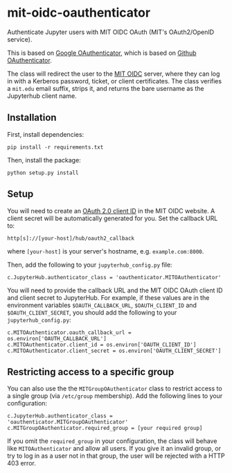 # mit-oidc-oauthenticator

Authenticate Jupyter users with MIT OIDC OAuth (MIT's OAuth2/OpenID
service).

This is based on [Google
OAuthenticator](https://github.com/ryanlovett/jh-google-oauthenticator),
which is based on [Github
OAuthenticator](https://github.com/jupyter/oauthenticator).

The class will redirect the user to the [MIT
OIDC](https://oidc.mit.edu/) server, where they can log in with a
Kerberos password, ticket, or client certificates.  The class verifies
a `mit.edu` email suffix, strips it, and returns the bare username as
the Jupyterhub client name.

## Installation

First, install dependencies:

    pip install -r requirements.txt

Then, install the package:

    python setup.py install

## Setup

You will need to create an [OAuth 2.0 client
ID](https://oidc.mit.edu/manage/dev/dynreg)
in the MIT OIDC website. A client secret will be
automatically generated for you. Set the callback URL to:

    http[s]://[your-host]/hub/oauth2_callback

where `[your-host]` is your server's hostname,
e.g. `example.com:8000`.

Then, add the following to your `jupyterhub_config.py` file:

    c.JupyterHub.authenticator_class = 'oauthenticator.MITOAuthenticator'

You will need to provide the callback URL and the MIT OIDC OAuth
client ID and client secret to JupyterHub. For example, if these
values are in the environment variables `$OAUTH_CALLBACK_URL`,
`$OAUTH_CLIENT_ID` and `$OAUTH_CLIENT_SECRET`, you should add the
following to your `jupyterhub_config.py`:

    c.MITOAuthenticator.oauth_callback_url = os.environ['OAUTH_CALLBACK_URL']
    c.MITOAuthenticator.client_id = os.environ['OAUTH_CLIENT_ID']
    c.MITOAuthenticator.client_secret = os.environ['OAUTH_CLIENT_SECRET']

## Restricting access to a specific group

You can also use the the `MITGroupOAuthenticator` class to restrict
access to a single group (via `/etc/group` membership).  Add the
following lines to your configuration:

    c.JupyterHub.authenticator_class = 'oauthenticator.MITGroupOAuthenticator'
    c.MITGroupOAuthenticator.required_group = [your required group]

If you omit the `required_group` in your configuration, the class will
behave like `MITOAuthenticator` and allow all users.  If you give it
an invalid group, or try to log in as a user not in that group, the
user will be rejected with a HTTP 403 error.
